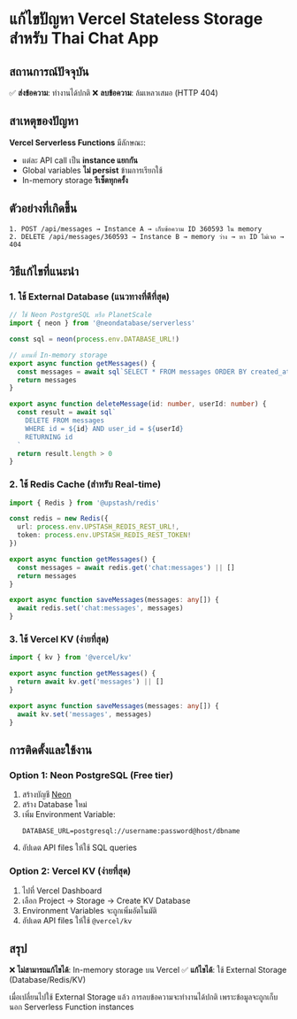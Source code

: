 # แก้ไขปัญหา Vercel Stateless Storage สำหรับ Thai Chat App

## สถานการณ์ปัจจุบัน

✅ **ส่งข้อความ**: ทำงานได้ปกติ
❌ **ลบข้อความ**: ล้มเหลวเสมอ (HTTP 404)

## สาเหตุของปัญหา

**Vercel Serverless Functions** มีลักษณะ:
- แต่ละ API call เป็น **instance แยกกัน**
- Global variables **ไม่ persist** ข้ามการเรียกใช้
- In-memory storage **รีเซ็ตทุกครั้ง**

## ตัวอย่างที่เกิดขึ้น

```
1. POST /api/messages → Instance A → เก็บข้อความ ID 360593 ใน memory
2. DELETE /api/messages/360593 → Instance B → memory ว่าง → หา ID ไม่เจอ → 404
```

## วิธีแก้ไขที่แนะนำ

### 1. ใช้ External Database (แนวทางที่ดีที่สุด)

```typescript
// ใช้ Neon PostgreSQL หรือ PlanetScale
import { neon } from '@neondatabase/serverless'

const sql = neon(process.env.DATABASE_URL!)

// แทนที่ In-memory storage
export async function getMessages() {
  const messages = await sql`SELECT * FROM messages ORDER BY created_at DESC LIMIT 50`
  return messages
}

export async function deleteMessage(id: number, userId: number) {
  const result = await sql`
    DELETE FROM messages 
    WHERE id = ${id} AND user_id = ${userId}
    RETURNING id
  `
  return result.length > 0
}
```

### 2. ใช้ Redis Cache (สำหรับ Real-time)

```typescript
import { Redis } from '@upstash/redis'

const redis = new Redis({
  url: process.env.UPSTASH_REDIS_REST_URL!,
  token: process.env.UPSTASH_REDIS_REST_TOKEN!
})

export async function getMessages() {
  const messages = await redis.get('chat:messages') || []
  return messages
}

export async function saveMessages(messages: any[]) {
  await redis.set('chat:messages', messages)
}
```

### 3. ใช้ Vercel KV (ง่ายที่สุด)

```typescript
import { kv } from '@vercel/kv'

export async function getMessages() {
  return await kv.get('messages') || []
}

export async function saveMessages(messages: any[]) {
  await kv.set('messages', messages)
}
```

## การติดตั้งและใช้งาน

### Option 1: Neon PostgreSQL (Free tier)

1. สร้างบัญชี [Neon](https://neon.tech)
2. สร้าง Database ใหม่
3. เพิ่ม Environment Variable:
   ```
   DATABASE_URL=postgresql://username:password@host/dbname
   ```
4. อัปเดต API files ให้ใช้ SQL queries

### Option 2: Vercel KV (ง่ายที่สุด)

1. ไปที่ Vercel Dashboard
2. เลือก Project → Storage → Create KV Database
3. Environment Variables จะถูกเพิ่มอัตโนมัติ
4. อัปเดต API files ให้ใช้ `@vercel/kv`

## สรุป

❌ **ไม่สามารถแก้ไขได้**: In-memory storage บน Vercel
✅ **แก้ไขได้**: ใช้ External Storage (Database/Redis/KV)

เมื่อเปลี่ยนไปใช้ External Storage แล้ว การลบข้อความจะทำงานได้ปกติ เพราะข้อมูลจะถูกเก็บนอก Serverless Function instances